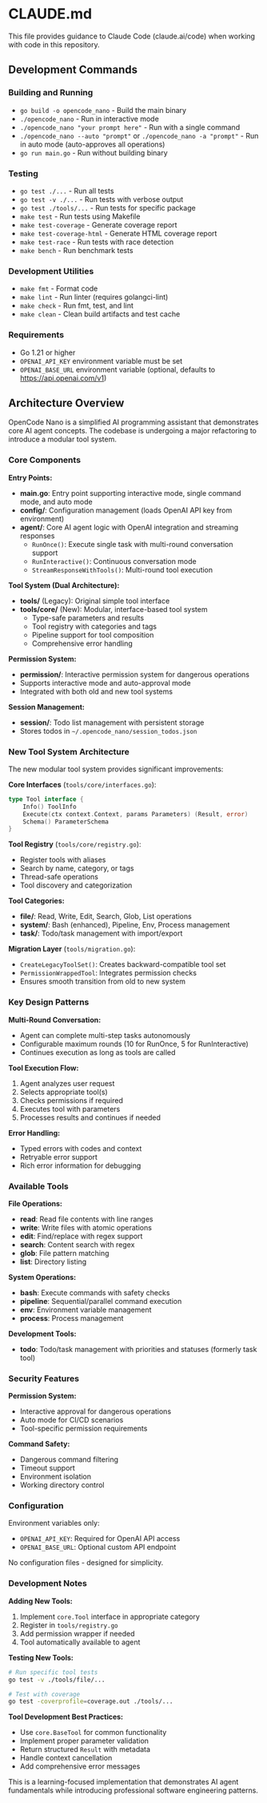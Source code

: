 # CLAUDE.md

This file provides guidance to Claude Code (claude.ai/code) when working with code in this repository.

## Development Commands

### Building and Running
- `go build -o opencode_nano` - Build the main binary
- `./opencode_nano` - Run in interactive mode
- `./opencode_nano "your prompt here"` - Run with a single command
- `./opencode_nano --auto "prompt"` or `./opencode_nano -a "prompt"` - Run in auto mode (auto-approves all operations)
- `go run main.go` - Run without building binary

### Testing
- `go test ./...` - Run all tests
- `go test -v ./...` - Run tests with verbose output
- `go test ./tools/...` - Run tests for specific package
- `make test` - Run tests using Makefile
- `make test-coverage` - Generate coverage report
- `make test-coverage-html` - Generate HTML coverage report
- `make test-race` - Run tests with race detection
- `make bench` - Run benchmark tests

### Development Utilities
- `make fmt` - Format code
- `make lint` - Run linter (requires golangci-lint)
- `make check` - Run fmt, test, and lint
- `make clean` - Clean build artifacts and test cache

### Requirements
- Go 1.21 or higher
- `OPENAI_API_KEY` environment variable must be set
- `OPENAI_BASE_URL` environment variable (optional, defaults to https://api.openai.com/v1)

## Architecture Overview

OpenCode Nano is a simplified AI programming assistant that demonstrates core AI agent concepts. The codebase is undergoing a major refactoring to introduce a modular tool system.

### Core Components

**Entry Points:**
- **main.go**: Entry point supporting interactive mode, single command mode, and auto mode
- **config/**: Configuration management (loads OpenAI API key from environment)
- **agent/**: Core AI agent logic with OpenAI integration and streaming responses
  - `RunOnce()`: Execute single task with multi-round conversation support
  - `RunInteractive()`: Continuous conversation mode
  - `StreamResponseWithTools()`: Multi-round tool execution

**Tool System (Dual Architecture):**
- **tools/** (Legacy): Original simple tool interface
- **tools/core/** (New): Modular, interface-based tool system
  - Type-safe parameters and results
  - Tool registry with categories and tags
  - Pipeline support for tool composition
  - Comprehensive error handling

**Permission System:**
- **permission/**: Interactive permission system for dangerous operations
- Supports interactive mode and auto-approval mode
- Integrated with both old and new tool systems

**Session Management:**
- **session/**: Todo list management with persistent storage
- Stores todos in `~/.opencode_nano/session_todos.json`

### New Tool System Architecture

The new modular tool system provides significant improvements:

**Core Interfaces** (`tools/core/interfaces.go`):
```go
type Tool interface {
    Info() ToolInfo
    Execute(ctx context.Context, params Parameters) (Result, error)
    Schema() ParameterSchema
}
```

**Tool Registry** (`tools/core/registry.go`):
- Register tools with aliases
- Search by name, category, or tags
- Thread-safe operations
- Tool discovery and categorization

**Tool Categories:**
- **file/**: Read, Write, Edit, Search, Glob, List operations
- **system/**: Bash (enhanced), Pipeline, Env, Process management
- **task/**: Todo/task management with import/export

**Migration Layer** (`tools/migration.go`):
- `CreateLegacyToolSet()`: Creates backward-compatible tool set
- `PermissionWrappedTool`: Integrates permission checks
- Ensures smooth transition from old to new system

### Key Design Patterns

**Multi-Round Conversation:**
- Agent can complete multi-step tasks autonomously
- Configurable maximum rounds (10 for RunOnce, 5 for RunInteractive)
- Continues execution as long as tools are called

**Tool Execution Flow:**
1. Agent analyzes user request
2. Selects appropriate tool(s)
3. Checks permissions if required
4. Executes tool with parameters
5. Processes results and continues if needed

**Error Handling:**
- Typed errors with codes and context
- Retryable error support
- Rich error information for debugging

### Available Tools

**File Operations:**
- **read**: Read file contents with line ranges
- **write**: Write files with atomic operations
- **edit**: Find/replace with regex support
- **search**: Content search with regex
- **glob**: File pattern matching
- **list**: Directory listing

**System Operations:**
- **bash**: Execute commands with safety checks
- **pipeline**: Sequential/parallel command execution
- **env**: Environment variable management
- **process**: Process management

**Development Tools:**
- **todo**: Todo/task management with priorities and statuses (formerly task tool)

### Security Features

**Permission System:**
- Interactive approval for dangerous operations
- Auto mode for CI/CD scenarios
- Tool-specific permission requirements

**Command Safety:**
- Dangerous command filtering
- Timeout support
- Environment isolation
- Working directory control

### Configuration

Environment variables only:
- `OPENAI_API_KEY`: Required for OpenAI API access
- `OPENAI_BASE_URL`: Optional custom API endpoint

No configuration files - designed for simplicity.

### Development Notes

**Adding New Tools:**
1. Implement `core.Tool` interface in appropriate category
2. Register in `tools/registry.go`
3. Add permission wrapper if needed
4. Tool automatically available to agent

**Testing New Tools:**
```bash
# Run specific tool tests
go test -v ./tools/file/...

# Test with coverage
go test -coverprofile=coverage.out ./tools/...
```

**Tool Development Best Practices:**
- Use `core.BaseTool` for common functionality
- Implement proper parameter validation
- Return structured `Result` with metadata
- Handle context cancellation
- Add comprehensive error messages

This is a learning-focused implementation that demonstrates AI agent fundamentals while introducing professional software engineering patterns.